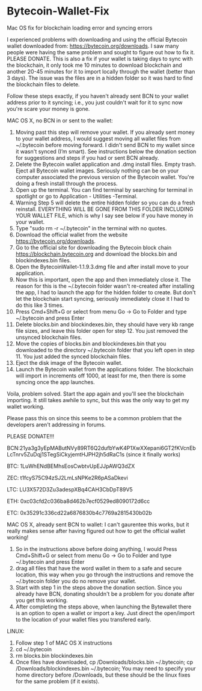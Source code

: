 # Bytecoin-Wallet-Fix
Mac OS fix for blockchain loading error and syncing errors

I experienced problems with downloading and using the official Bytecoin wallet downloaded from: https://bytecoin.org/downloads. I saw many people were having the same problem and sought to figure out how to fix it. PLEASE DONATE. This is also a fix if your wallet is taking days to sync with the blockchain, it only took me 10 minutes to download blockchain and another 20-45 minutes for it to import locally through the wallet (better than 3 days).  The issue was the files are in a hidden folder so it was hard to find the blockchain files to delete.

Follow these steps exactly, if you haven't already sent BCN to your wallet address prior to it syncing; i.e., you just couldn't wait for it to sync now you're scare your money is gone.

MAC OS X, no BCN in or sent to the wallet:
1. Moving past this step will remove your wallet. If you already sent money to your wallet address, I would suggest moving all wallet files from ~/.bytecoin before moving forward. I didn't send BCN to my wallet since it wasn't synced (I’m smart). See instructions below the donation section for suggestions and steps if you had or sent BCN already.
2. Delete the Bytecoin wallet application and .dmg install files. Empty trash. Eject all Bytecoin wallet images. Seriously nothing can be on your computer associated the previous version of the Bytecoin wallet.  You're doing a fresh install through the process.
3. Open up the terminal. You can find terminal by searching for terminal in spotlight or go to Application - Utilities -Terminal.
4. Warning Step 5 will delete the entire hidden folder so you can do a fresh reinstall. EVERYTHING WILL BE GONE FROM THIS FOLDER INCLUDING YOUR WALLET FILE, which is why I say see below if you have money in your wallet.
5. Type "sudo rm -r ~/.bytecoin" in the terminal with no quotes.
6. Download the official wallet from the website https://bytecoin.org/downloads.
7. Go to the official site for downloading the Bytecoin block chain https://blockchain.bytecoin.org and download the blocks.bin and blockindexes.bin files.
8. Open the BytecoinWallet-1.1.9.3.dmg file and after install move to your application.
9. Now this is important, open the app and then immediately close it. The reason for this is the ~/.bytecoin folder wasn't re-created after installing the app, I had to launch the app for the hidden folder to create. But don't let the blockchain start syncing, seriously immediately close it I had to do this like 3 times. 
10. Press Cmd+Shift+G or select from menu Go -> Go to Folder and type ~/.bytecoin and press Enter
11. Delete blocks.bin and blockindexes.bin, they should have very kb range file sizes, and leave this folder open for step 12. You just removed the unsynced blockchain files.
12. Move the copies of blocks.bin and blockindexes.bin that you downloaded to the directory ~/.bytecoin folder that you left open in step 11. You just added the synced blockchain files.
13. Eject the disk image of the Bytecoin wallet.
14. Launch the Bytecoin wallet from the applications folder.  The blockchain will import in increments off 1000, at least for me, then there is some syncing once the app launches.

Voila, problem solved. Start the app again and you'll see the blockchain importing. It still takes awhile to sync, but this was the only way to get my wallet working.

Please pass this on since this seems to be a common problem that the developers aren't addressing in forums.

PLEASE DONATE!!!

BCN:21ya3g3yEpMAButNVy89RT6Q2dufbYwK4P1XwXXepani6GT2fKVcnEbLcTnrv5ZuDqj1STegSiCkyjemtHJPH2jh5dRaC1s (since it finally works)

BTC: 1LuWhENdBEMhsEosCwbtvUpEJJpAWQ3dZX

ZEC: t1fcyS75C94zSJ2LmLsNPKe2R6pASaDkevi

LTC: LU3X572D3Zu3adespXBq4CAH3CbDpT89V5

ETH: 0xc03cfd2c036ba8d462b7ecf0529ed8090172d6cc

ETC: 0x35291c336cd22a6876830b4c7769a2815430b02b


MAC OS X, already sent BCN to wallet:
I can't gaurentee this works, but it really makes sense after having figured out how to get the official wallet working!

1. So in the instructions above before doing anything, I would Press Cmd+Shift+G or select from menu Go -> Go to Folder and type ~/.bytecoin and press Enter
2. drag all files that have the word wallet in them to a safe and secure location, this way when you go through the instructions and remove the ~/.bytecoin folder you do no remove your wallet.  
3. Start with step 1 in the steps above the donation section. Since you already have BCN, donating shouldn't be a problem for you donate after you get this working.
3. After completing the steps above, when launching the Bytewallet there is an option to open a wallet or import a key.  Just direct the open/import to the location of your wallet files you transfered early.

LINUX:
1. Follow step 1 of MAC OS X instructions
2. cd ~/.bytecoin
3. rm blocks.bin blockindexes.bin
4. Once files have downloaded, cp /Downloads/blocks.bin ~/.bytecoin;  cp /Downloads/blockindexes.bin ~/.bytecoin; You may need to specify your home directory before /Downloads, but these should be the linux fixes for the same problem (if it exists).
